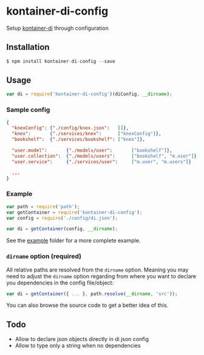 # kontainer-di-config
Setup [kontainer-di](https://github.com/redradix/kontainer) through configuration

## Installation

```js
$ npm install kontainer-di-config --save
```

## Usage

```js
var di = require('kontainer-di-config')(diConfig, __dirname);
```

### Sample config

```json
{
  "knexConfig": {"./config/knex.json":   []},
  "knex":       {"./services/knex":      ["knexConfig"]},
  "bookshelf":  {"./services/bookshelf": ["knex"]},

  "user.model":       {"./models/user":       ["bookshelf"]},
  "user.collection":  {"./models/users":      ["bookshelf", "m.user"]},
  "user.service":     {"./services/user":     ["m.user", "m.users"]}

  ...
}
```

### Example

```js
var path = require('path');
var getContainer = require('kontainer-di-config');
var config = require('./config/di.json');

var di = getContainer(config, __dirname);
```

See the [example]() folder for a more complete example.

### `dirname` option (required)

All relative paths are resolved from the `dirname` option. Meaning you may need to adjust the `dirname` option regarding from where you want to declare you dependencies in the config file/object:

```js
var di = getContainer({ ... }, path.resolve(__dirname, 'src'));
```

You can also browse the source code to get a better idea of this.

## Todo

- Allow to declare json objects directly in di json config
- Allow to type only a string when no dependencies
